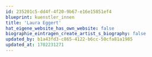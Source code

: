 ```yaml
---
id: 235201c5-dd4f-4f20-9b67-e16e15851ef4
blueprint: kuenstler_innen
title: 'Laura Eggert'
hat_eigene_website_has_own_website: false
biographie_eintragen_create_artist_s_biography: false
updated_by: b1a43fd3-c865-4122-b6cc-50cfa81a1985
updated_at: 1702231271
---
```

